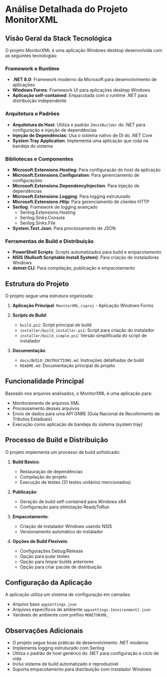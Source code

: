 # Análise Detalhada do Projeto MonitorXML

## Visão Geral da Stack Tecnológica

O projeto MonitorXML é uma aplicação Windows desktop desenvolvida com as seguintes tecnologias:

### Framework e Runtime
- **.NET 8.0**: Framework moderno da Microsoft para desenvolvimento de aplicações
- **Windows Forms**: Framework UI para aplicações desktop Windows
- **Aplicação self-contained**: Empacotada com o runtime .NET para distribuição independente

### Arquitetura e Padrões
- **Arquitetura de Host**: Utiliza o padrão `IHostBuilder` do .NET para configuração e injeção de dependências
- **Injeção de Dependências**: Usa o sistema nativo de DI do .NET Core
- **System Tray Application**: Implementa uma aplicação que roda na bandeja do sistema

### Bibliotecas e Componentes
- **Microsoft.Extensions.Hosting**: Para configuração do host da aplicação
- **Microsoft.Extensions.Configuration**: Para gerenciamento de configurações
- **Microsoft.Extensions.DependencyInjection**: Para injeção de dependências
- **Microsoft.Extensions.Logging**: Para logging estruturado
- **Microsoft.Extensions.Http**: Para gerenciamento de clientes HTTP
- **Serilog**: Framework de logging avançado
  - Serilog.Extensions.Hosting
  - Serilog.Sinks.Console
  - Serilog.Sinks.File
- **System.Text.Json**: Para processamento de JSON

### Ferramentas de Build e Distribuição
- **PowerShell Scripts**: Scripts automatizados para build e empacotamento
- **NSIS (Nullsoft Scriptable Install System)**: Para criação de instaladores Windows
- **dotnet CLI**: Para compilação, publicação e empacotamento

## Estrutura do Projeto

O projeto segue uma estrutura organizada:

1. **Aplicação Principal**: `MonitorXML.csproj` - Aplicação Windows Forms
2. **Scripts de Build**:
   - `build.ps1`: Script principal de build
   - `installer/build_installer.ps1`: Script para criação do instalador
   - `installer/build_simple.ps1`: Versão simplificada do script de instalador

3. **Documentação**:
   - `docs/BUILD_INSTRUCTIONS.md`: Instruções detalhadas de build
   - `README.md`: Documentação principal do projeto

## Funcionalidade Principal

Baseado nos arquivos analisados, o MonitorXML é uma aplicação para:
- Monitoramento de arquivos XML
- Processamento desses arquivos
- Envio de dados para uma API GNRE (Guia Nacional de Recolhimento de Tributos Estaduais)
- Execução como aplicação de bandeja do sistema (system tray)

## Processo de Build e Distribuição

O projeto implementa um processo de build sofisticado:

1. **Build Básico**:
   - Restauração de dependências
   - Compilação do projeto
   - Execução de testes (31 testes unitários mencionados)

2. **Publicação**:
   - Geração de build self-contained para Windows x64
   - Configuração para otimização ReadyToRun

3. **Empacotamento**:
   - Criação de instalador Windows usando NSIS
   - Versionamento automático do instalador

4. **Opções de Build Flexíveis**:
   - Configurações Debug/Release
   - Opção para pular testes
   - Opção para limpar builds anteriores
   - Opção para criar pacote de distribuição

## Configuração da Aplicação

A aplicação utiliza um sistema de configuração em camadas:
- Arquivo base `appsettings.json`
- Arquivos específicos de ambiente `appsettings.{environment}.json`
- Variáveis de ambiente com prefixo `MONITORXML_`

## Observações Adicionais

- O projeto segue boas práticas de desenvolvimento .NET moderno
- Implementa logging estruturado com Serilog
- Utiliza o padrão de host genérico do .NET para configuração e ciclo de vida
- Inclui sistema de build automatizado e reproduzível
- Suporta empacotamento para distribuição com instalador Windows